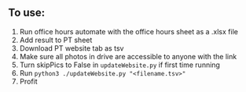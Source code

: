 ## To use:

1. Run office hours automate with the office hours sheet as a .xlsx file
2. Add result to PT sheet
3. Download PT website tab as tsv
4. Make sure all photos in drive are accessible to anyone with the link
5. Turn skipPics to False in `updateWebsite.py` if first time running
6. Run `python3 ./updateWebsite.py "<filename.tsv>"`
7. Profit